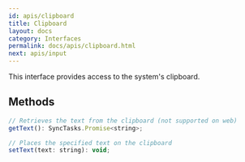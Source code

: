 ```yaml
---
id: apis/clipboard
title: Clipboard
layout: docs
category: Interfaces
permalink: docs/apis/clipboard.html
next: apis/input
---
```


This interface provides access to the system's clipboard.

## Methods
``` javascript
// Retrieves the text from the clipboard (not supported on web)
getText(): SyncTasks.Promise<string>;

// Places the specified text on the clipboard
setText(text: string): void;
```
